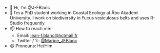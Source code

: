 - 👋 Hi, I’m @J-FBlanc
- 🌊 I’m a PhD student working in Coastal Ecology at Åbo Akademi University. I work on biodiversity in Fucus vesiculosus belts and uses R-Studio frequently
- 📫 How to reach me:
  - Email: jean-f.blanc@hotmail.fr
  - Twitter / 𝕏: [@Marine_JFBlanc](https://twitter.com/Marine_JFBlanc)
- 😄 Pronouns: He/Him

<!---
J-FBlanc/J-FBlanc is a ✨ special ✨ repository because its `README.md` (this file) appears on your GitHub profile.
You can click the Preview link to take a look at your changes.
--->
